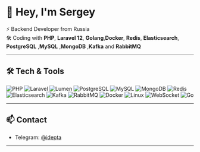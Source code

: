 # 👋 Hey, I'm Sergey

⚡ Backend Developer from Russia  
🛠  Coding with **PHP**, **Laravel 12**, **Golang**,**Docker**, **Redis**, **Elasticsearch**, **PostgreSQL** ,**MySQL**  ,**MongoDB**  ,**Kafka** and **RabbitMQ** 

---

## 🛠 Tech & Tools
![PHP](https://img.shields.io/badge/PHP-8.4-777?style=for-the-badge&logo=php)
![Laravel](https://img.shields.io/badge/Laravel-12-red?style=for-the-badge&logo=laravel)
![Lumen](https://img.shields.io/badge/Lumen-red?style=for-the-badge&logo=laravel)
![PostgreSQL](https://img.shields.io/badge/PostgreSQL-316192?style=for-the-badge&logo=postgresql&logoColor=white)
![MySQL](https://img.shields.io/badge/MySQL-4479A1?style=for-the-badge&logo=mysql&logoColor=white)
![MongoDB](https://img.shields.io/badge/MongoDB-47A248?style=for-the-badge&logo=mongodb&logoColor=white)
![Redis](https://img.shields.io/badge/Redis-DC382D?style=for-the-badge&logo=redis&logoColor=white)
![Elasticsearch](https://img.shields.io/badge/Elasticsearch-005571?style=for-the-badge&logo=elasticsearch)
![Kafka](https://img.shields.io/badge/Kafka-231F20?style=for-the-badge&logo=apachekafka&logoColor=white)
![RabbitMQ](https://img.shields.io/badge/RabbitMQ-FF6600?style=for-the-badge&logo=rabbitmq&logoColor=white)
![Docker](https://img.shields.io/badge/Docker-2496ED?style=for-the-badge&logo=docker&logoColor=white)
![Linux](https://img.shields.io/badge/Linux-FCC624?style=for-the-badge&logo=linux&logoColor=black)
![WebSocket](https://img.shields.io/badge/WebSocket-35495E?style=for-the-badge&logo=websocket&logoColor=white)
![Go](https://img.shields.io/badge/Go-00ADD8?style=for-the-badge&logo=go&logoColor=white)

---

## 📫 Contact
- Telegram: [@idepta](https://t.me/idepta)

---

